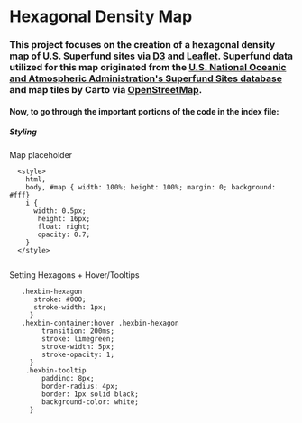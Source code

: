 # Hexagonal Density Map

### This project focuses on the creation of a hexagonal density map of U.S. Superfund sites via <a href="https://d3js.org/">D3</a> and <a href="https://leafletjs.com/">Leaflet</a>. Superfund data utilized for this map originated from the <a href="https://data.noaa.gov/dataset/dataset/superfund-sites">U.S. National Oceanic and Atmospheric Administration's Superfund Sites database</a> and map tiles by Carto via <a href="http://openstreetmap.org/copyright">OpenStreetMap</a>.

#### Now, to go through the important portions of the code in the index file:

##### Styling

Map placeholder

```
  <style> 
    html,
    body, #map { width: 100%; height: 100%; margin: 0; background: #fff}
    i {
      width: 0.5px;
       height: 16px;
       float: right;
       opacity: 0.7;
    }
  </style>
  
```
Setting Hexagons + Hover/Tooltips
```
   .hexbin-hexagon 
      stroke: #000;
      stroke-width: 1px;
     }
   .hexbin-container:hover .hexbin-hexagon 
  		transition: 200ms;
  		stroke: limegreen;
  		stroke-width: 5px;
  		stroke-opacity: 1;
  	 }
  	.hexbin-tooltip 
  		padding: 8px;
  		border-radius: 4px;
  		border: 1px solid black;
  		background-color: white;
  	 }
```
